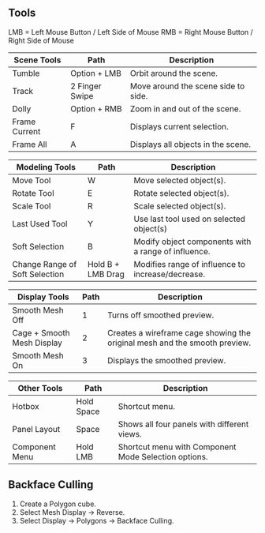 ## Tools

LMB = Left Mouse Button / Left Side of Mouse
RMB = Right Mouse Button / Right Side of Mouse

Scene Tools | Path | Description
----------- | ---- | -----------
Tumble | Option + LMB | Orbit around the scene.
Track | 2 Finger Swipe | Move around the scene side to side.
Dolly | Option + RMB | Zoom in and out of the scene.
Frame Current | F | Displays current selection.
Frame All | A | Displays all objects in the scene.

Modeling Tools | Path | Description
-------------- | ---- | -----------
Move Tool | W | Move selected object(s).
Rotate Tool | E | Rotate selected object(s).
Scale Tool | R | Scale selected object(s).
Last Used Tool | Y | Use last tool used on selected object(s)
Soft Selection | B | Modify object components with a range of influence.
Change Range of Soft Selection | Hold B + LMB Drag | Modifies range of influence to increase/decrease.

Display Tools | Path | Description
------------- | ---- | -----------
Smooth Mesh Off | 1 | Turns off smoothed preview.
Cage + Smooth Mesh Display | 2 | Creates a wireframe cage showing the original mesh and the smooth preview.
Smooth Mesh On | 3 | Displays the smoothed preview.

Other Tools | Path | Description
---------- | ---- | -----------
Hotbox | Hold Space | Shortcut menu.
Panel Layout | Space | Shows all four panels with different views.
Component Menu | Hold LMB | Shortcut menu with Component Mode Selection options.

## Backface Culling
1. Create a Polygon cube.
2. Select Mesh Display -> Reverse.
3. Select Display -> Polygons -> Backface Culling.
